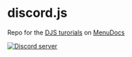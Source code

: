 # discord.js

Repo for the [DJS turorials](https://www.youtube.com/watch?v=UcLspwognk0&list=PLWnw41ah3I4ZfNLV3by7nB6JO2WcCc3Wj) on [MenuDocs](https://www.youtube.com/channel/UCpGGFqJP9vYvzFudqnQ-6IA)

[![Discord server](https://discordapp.com/api/guilds/416512197590777857/embed.png?style=banner4)](https://discord.gg/MgVaazZ)
